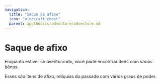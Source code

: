 ```yaml
---
navigation:
  title: "Saque de afixo"
  icon: "minecraft:chest"
  parent: apotheosis:adventure/adventure.md
---
```


# Saque de afixo

Enquanto estiver se aventurando, você pode encontrar itens com vários bônus.

Esses são itens de afixo, relíquias do passado com vários graus de poder.

<SubPages />